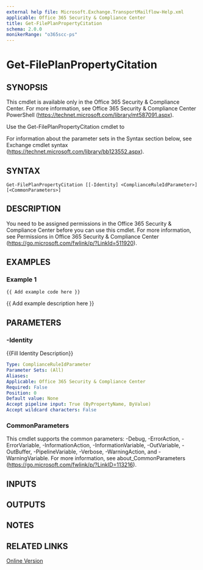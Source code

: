 ```yaml
---
external help file: Microsoft.Exchange.TransportMailflow-Help.xml
applicable: Office 365 Security & Compliance Center
title: Get-FilePlanPropertyCitation
schema: 2.0.0
monikerRange: "o365scc-ps"
---
```


# Get-FilePlanPropertyCitation

## SYNOPSIS
This cmdlet is available only in the Office 365 Security & Compliance Center. For more information, see Office 365 Security & Compliance Center PowerShell (https://technet.microsoft.com/library/mt587091.aspx).

Use the Get-FilePlanPropertyCitation cmdlet to

For information about the parameter sets in the Syntax section below, see Exchange cmdlet syntax (https://technet.microsoft.com/library/bb123552.aspx).

## SYNTAX

```
Get-FilePlanPropertyCitation [[-Identity] <ComplianceRuleIdParameter>] [<CommonParameters>]
```

## DESCRIPTION
You need to be assigned permissions in the Office 365 Security & Compliance Center before you can use this cmdlet. For more information, see Permissions in Office 365 Security & Compliance Center (https://go.microsoft.com/fwlink/p/?LinkId=511920).

## EXAMPLES

### Example 1
```
{{ Add example code here }}
```

{{ Add example description here }}

## PARAMETERS

### -Identity
{{Fill Identity Description}}

```yaml
Type: ComplianceRuleIdParameter
Parameter Sets: (All)
Aliases:
Applicable: Office 365 Security & Compliance Center
Required: False
Position: 0
Default value: None
Accept pipeline input: True (ByPropertyName, ByValue)
Accept wildcard characters: False
```

### CommonParameters
This cmdlet supports the common parameters: -Debug, -ErrorAction, -ErrorVariable, -InformationAction, -InformationVariable, -OutVariable, -OutBuffer, -PipelineVariable, -Verbose, -WarningAction, and -WarningVariable. For more information, see about_CommonParameters (https://go.microsoft.com/fwlink/p/?LinkID=113216).

## INPUTS

###  

## OUTPUTS

###  

## NOTES

## RELATED LINKS

[Online Version](https://docs.microsoft.com/powershell/module/exchange/policy-and-compliance-retention/set-fileplanpropertycitation)
